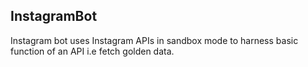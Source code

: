 InstagramBot
----------------

Instagram bot uses Instagram APIs in sandbox mode to harness basic function of an 
API i.e fetch golden data.


